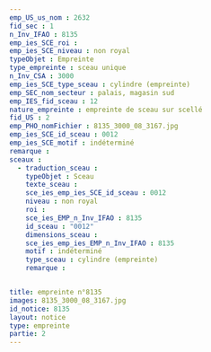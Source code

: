 ```yaml
---
emp_US_us_nom : 2632
fid_sec : 1
n_Inv_IFAO : 8135
emp_ies_SCE_roi : 
emp_ies_SCE_niveau : non royal
typeObjet : Empreinte
type_empreinte : sceau unique
n_Inv_CSA : 3000
emp_ies_SCE_type_sceau : cylindre (empreinte)
emp_SEC_nom_secteur : palais, magasin sud
emp_IES_fid_sceau : 12
nature_empreinte : empreinte de sceau sur scellé
fid_US : 2
emp_PHO_nomFichier : 8135_3000_08_3167.jpg
emp_ies_SCE_id_sceau : 0012
emp_ies_SCE_motif : indéterminé
remarque : 
sceaux :
  - traduction_sceau : 
    typeObjet : Sceau
    texte_sceau : 
    sce_ies_emp_ies_SCE_id_sceau : 0012
    niveau : non royal
    roi : 
    sce_ies_EMP_n_Inv_IFAO : 8135
    id_sceau : "0012"
    dimensions_sceau : 
    sce_ies_emp_ies_EMP_n_Inv_IFAO : 8135
    motif : indéterminé
    type_sceau : cylindre (empreinte)
    remarque : 


title: empreinte n°8135
images: 8135_3000_08_3167.jpg
id_notice: 8135
layout: notice
type: empreinte
partie: 2
---
```

